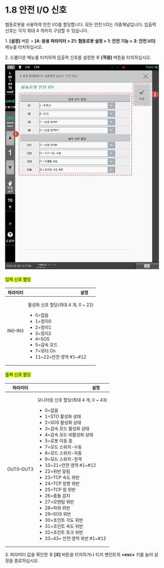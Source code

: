 # 1.8 안전 I/O 신호

협동로봇을 사용하여 안전 I/O를 할당합니다. 모든 안전 I/O는 이중채널입니다. 입출력 신호는 각각 최대 4 개까지 구성할 수 있습니다.

1\. **\[설정]** 버튼 > **\[4: 응용 파라미터 > 21: 협동로봇 설정 > 1: 안전 기능 > 3: 안전 I/O]** 메뉴를 터치하십시오.

2\. 드롭다운 메뉴를 터치하여 입출력 신호를 설정한 후 **\[적용]** 버튼을 터치하십시오.

![](../.gitbook/assets/image47.jpeg)

#### <mark style="color:green;">입력 신호 할당</mark>

| **파라미터** | 　　　　　　　　　　　**설명**                                                                                                                                                                |
| :------: | -------------------------------------------------------------------------------------------------------------------------------------------------------------------------------- |
|  IN0–IN3 | <p>활성화 신호 할당(최대 4 개, 0 ~ 22)</p><ul><li>0=없음 </li><li>1=정지0 </li><li>2=정지1 </li><li>3=정지2 </li><li>4=SOS </li><li>5=감속 모드 </li><li>7=모터 On </li><li>11~22=안전 영역 #1~#12</li></ul> |

#### <mark style="color:green;">출력 신호 할당</mark>

|  **파라미터** | 　　　　　　　　　　　**설명**                                                                                                                                                                                                                                                                                                                                                                                                                                                                                                               |
| :-------: | ------------------------------------------------------------------------------------------------------------------------------------------------------------------------------------------------------------------------------------------------------------------------------------------------------------------------------------------------------------------------------------------------------------------------------------------------------------------------------------------------------------------------------- |
| OUT0–OUT3 | <p>모니터링 신호 할당(최대 4 개, 0 ~ 43)</p><ul><li>0=없음 </li><li>1=STO 활성화 상태 </li><li>2=SOS 활성화 상태 </li><li>3=감속 모드 활성화 상태 </li><li>4=감속 모드 비활성화 상태 </li><li>5=로봇 이동 중 </li><li>7=모드 스위치-수동</li><li>8=모드 스위치-자동 </li><li>9=모드 스위치-원격 </li><li>10~21=안전 영역 #1~#12 </li><li>22=위반 알림</li><li>23=TCP 속도 위반 </li><li>24=TCP 방향 위반 </li><li>25=TCP 힘 위반 </li><li>26=충돌 검지 </li><li>27=모멘텀 위반 </li><li>28=파워 위반 </li><li>29=SOS 위반 </li><li>30=조인트 각도 위반 </li><li>31=조인트 속도 위반 </li><li>32=조인트 토크 위반 </li><li>33~43= 안전 영역 위반 #1~#12</li></ul> |

3\. 파라미터 값을 확인한 후 **\[X]** 버튼을 터치하거나 티치 펜던트의 **\<esc>** 키를 눌러 설정을 종료하십시오.
